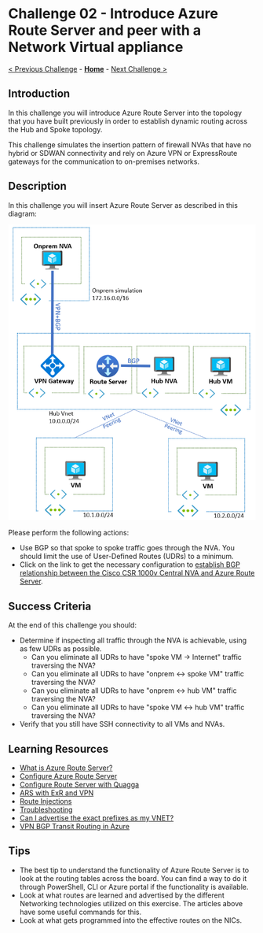 # Challenge 02 -  Introduce Azure Route Server and peer with a Network Virtual appliance

[< Previous Challenge](./Challenge-01.md) - **[Home](../README.md)** - [Next Challenge >](./Challenge-03.md)

## Introduction

In this challenge you will introduce Azure Route Server into the topology that you have built previously in order to establish dynamic routing across the Hub and Spoke topology.

This challenge simulates the insertion pattern of firewall NVAs that have no hybrid or SDWAN connectivity and rely on Azure VPN or ExpressRoute gateways for the communication to on-premises networks.


## Description

In this challenge you will insert Azure Route Server as described in this diagram:

![hubnspoke noARS](./Resources/media/azurerouteserver-challenge2-1nic.png)


Please perform the following actions:

- Use BGP so that spoke to spoke traffic goes through the NVA. You should limit the use of User-Defined Routes (UDRs) to a minimum.
- Click on the link to get the necessary configuration to [establish BGP relationship between the Cisco CSR 1000v Central NVA and Azure Route Server](./Resources/whatthehackcentralnvachallenge2.md).

## Success Criteria

At the end of this challenge you should: 

- Determine if inspecting all traffic through the NVA is achievable, using as few UDRs as possible.
  - Can you eliminate all UDRs to have "spoke VM -> Internet" traffic traversing the NVA?
  - Can you eliminate all UDRs to have "onprem <-> spoke VM" traffic traversing the NVA?
  - Can you eliminate all UDRs to have "onprem <-> hub VM" traffic traversing the NVA?
  - Can you eliminate all UDRs to have "spoke VM <-> hub VM" traffic traversing the NVA?
- Verify that you still have SSH connectivity to all VMs and NVAs.

## Learning Resources

- [What is Azure Route Server?](https://docs.microsoft.com/en-us/azure/route-server/overview)
- [Configure Azure Route Server](https://docs.microsoft.com/en-us/azure/route-server/quickstart-configure-route-server-portal)
- [Configure Route Server with Quagga](https://docs.microsoft.com/en-us/azure/route-server/tutorial-configure-route-server-with-quagga)
- [ARS with ExR and VPN](https://docs.microsoft.com/en-us/azure/route-server/expressroute-vpn-support)
- [Route Injections](https://docs.microsoft.com/en-us/azure/route-server/route-injection-in-spokes)
- [Troubleshooting](https://docs.microsoft.com/en-us/azure/route-server/troubleshoot-route-server)
- [Can I advertise the exact prefixes as my VNET?](https://docs.microsoft.com/en-us/azure/vpn-gateway/vpn-gateway-bgp-overview#can-i-advertise-the-exact-prefixes-as-my-virtual-network-prefixes)
- [VPN BGP Transit Routing in Azure](https://docs.microsoft.com/en-us/azure/vpn-gateway/vpn-gateway-bgp-overview#does-azure-vpn-gateway-support-bgp-transit-routing)

## Tips

- The best tip to understand the functionality of Azure Route Server is to look at the routing tables across the board. You can find a way to do it through PowerShell, CLI or Azure portal if the functionality is available.  
- Look at what routes are learned and advertised by the different Networking technologies utilized on this exercise. The articles above have some useful commands for this.
- Look at what gets programmed into the effective routes on the NICs.

